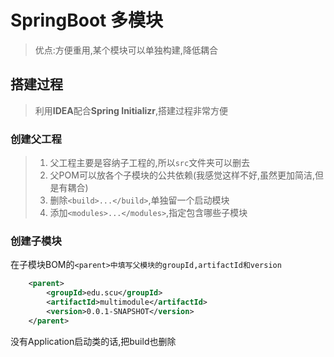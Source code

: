 # SpringBoot 多模块

> 优点:方便重用,某个模块可以单独构建,降低耦合

## 搭建过程

> 利用**IDEA**配合**Spring Initializr**,搭建过程非常方便

### 创建父工程

> 1. 父工程主要是容纳子工程的,所以`src`文件夹可以删去
> 2. 父POM可以放各个子模块的公共依赖(我感觉这样不好,虽然更加简洁,但是有耦合)
> 3. 删除`<build>...</build>`,单独留一个启动模块
> 4. 添加`<modules>...</modules>`,指定包含哪些子模块

### 创建子模块

在子模块BOM的`<parent>中填写父模块的groupId,artifactId和version`

```xml
    <parent>
        <groupId>edu.scu</groupId>
        <artifactId>multimodule</artifactId>
        <version>0.0.1-SNAPSHOT</version>
    </parent>
```

没有Application启动类的话,把build也删除